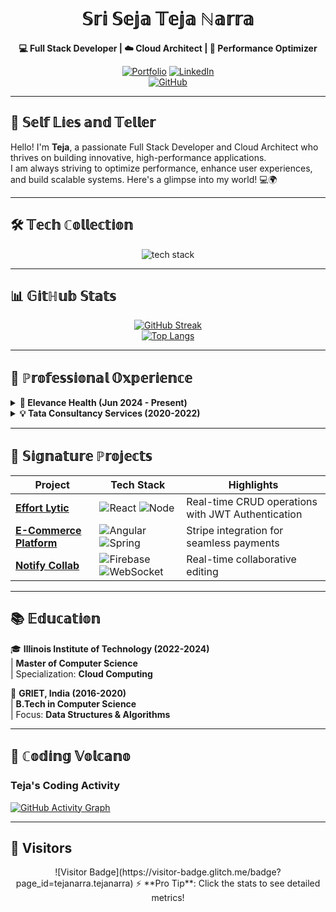 <div align="center">

# 𝕊𝕣𝕚 𝕊𝕖𝕛𝕒 𝕋𝕖𝕛𝕒 ℕ𝕒𝕣𝕣𝕒  
**💻 Full Stack Developer | ☁️ Cloud Architect | 🚀 Performance Optimizer**

[![Portfolio](https://img.shields.io/badge/🚀_Portfolio-FF6B6B?style=for-the-badge&logo=firefox&logoColor=white)](https://tejanarra.github.io/portfolio/)
[![LinkedIn](https://img.shields.io/badge/🤝_LinkedIn-0A66C2?style=for-the-badge&logo=linkedin&logoColor=white)](https://linkedin.com/in/tejanarra)  
[![GitHub](https://img.shields.io/badge/💻_GitHub-181717?style=for-the-badge&logo=github&logoColor=white)](https://github.com/tejanarra)

</div>

---

## 🚀 𝕊𝕖𝕝𝕗 𝕃𝕚𝕖𝕤 𝕒𝕟𝕕 𝕋𝕖𝕝𝕝𝕖𝕣

Hello! I'm **Teja**, a passionate Full Stack Developer and Cloud Architect who thrives on building innovative, high-performance applications.  
I am always striving to optimize performance, enhance user experiences, and build scalable systems. Here's a glimpse into my world! 💻🌍

---

## 🛠️ 𝕋𝕖𝕔𝕙 ℂ𝕠𝕝𝕝𝕖𝕔𝕥𝕚𝕠𝕟

<p align="center">
  <img src="https://skillicons.dev/icons?i=react,angular,nodejs,spring,aws,docker,postgres,mongodb,graphql,flutter,py,ts,redis,terraform" alt="tech stack" />
</p>

---

## 📊 𝔾𝕚𝕥ℍ𝕦𝕓 𝕊𝕥𝕒𝕥𝕤

<div align="center">

[![GitHub Streak](https://streak-stats.demolab.com?user=tejanarra&theme=radical&border_radius=4.5)](https://git.io/streak-stats)  
[![Top Langs](https://github-readme-stats.vercel.app/api/top-langs/?username=tejanarra&layout=compact&theme=radical)](https://github.com/anuraghazra/github-readme-stats)

</div>

---

## 💼 ℙ𝕣𝕠𝕗𝕖𝕤𝕤𝕚𝕠𝕟𝕒𝕝 𝕆𝕩𝕡𝕖𝕣𝕚𝕖𝕟𝕔𝕖

<details>
<summary><b>🚀 Elevance Health (Jun 2024 - Present)</b></summary>

- ⚡ **Performance Optimization**: Reduced bundle sizes by 40% using React.Suspense for faster load times
- 🚄 **Database Wizardry**: Achieved 5x query speed improvement in MongoDB for smoother operations
- 🧩 **Component Architecture**: Reduced 35% codebase complexity by improving component modularity

</details>

<details>
<summary><b>💡 Tata Consultancy Services (2020-2022)</b></summary>

- 🌐 **Scalable Systems**: Built apps with high scalability to handle 50k+ concurrent users
- ⚙️ **CI/CD Automation**: Achieved 35% faster deployments with streamlined CI/CD pipelines
- 🐞 **Quality Champion**: Reduced post-deploy bugs by 30% through better testing and integration

</details>

---

## 🚀 𝕊𝕚𝕘𝕟𝕒𝕥𝕦𝕣𝕖 ℙ𝕣𝕠𝕛𝕖𝕔𝕥𝕤

| Project | Tech Stack | Highlights |
|---------|------------|------------|
| **[Effort Lytic](https://github.com/tejanarra/task-manager)** | ![React](https://img.shields.io/badge/-React-61DAFB?logo=react) ![Node](https://img.shields.io/badge/-Node.js-339933?logo=nodedotjs) | Real-time CRUD operations with JWT Authentication |
| **[E-Commerce Platform](https://github.com/tejanarra/ecommerce)** | ![Angular](https://img.shields.io/badge/-Angular-DD0031?logo=angular) ![Spring](https://img.shields.io/badge/-Spring-6DB33F?logo=spring) | Stripe integration for seamless payments |
| **[Notify Collab](https://github.com/tejanarra/notify)** | ![Firebase](https://img.shields.io/badge/-Firebase-FFCA28?logo=firebase) ![WebSocket](https://img.shields.io/badge/-WebSocket-010101?logo=websocket) | Real-time collaborative editing |

---

## 📚 𝔼𝕕𝕦𝕔𝕒𝕥𝕚𝕠𝕟

🎓 **Illinois Institute of Technology (2022-2024)**  
   | **Master of Computer Science**  
   | Specialization: **Cloud Computing**

📘 **GRIET, India (2016-2020)**  
   | **B.Tech in Computer Science**  
   | Focus: **Data Structures & Algorithms**

---

## 🌋 ℂ𝕠𝕕𝕚𝕟𝕘 𝕍𝕠𝕝𝕔𝕒𝕟𝕠

### Teja's Coding Activity

[![GitHub Activity Graph](https://activity-graph.herokuapp.com/graph?username=tejanarra&bg_color=2b2d42&color=ff65ff&line=ffd700&point=ff65ff&area=true&hide_border=true)](https://github.com/tejanarra)

---

## 🚀 Visitors

<div align="center">
  ![Visitor Badge](https://visitor-badge.glitch.me/badge?page_id=tejanarra.tejanarra)  
  ⚡ **Pro Tip**: Click the stats to see detailed metrics!
</div>
